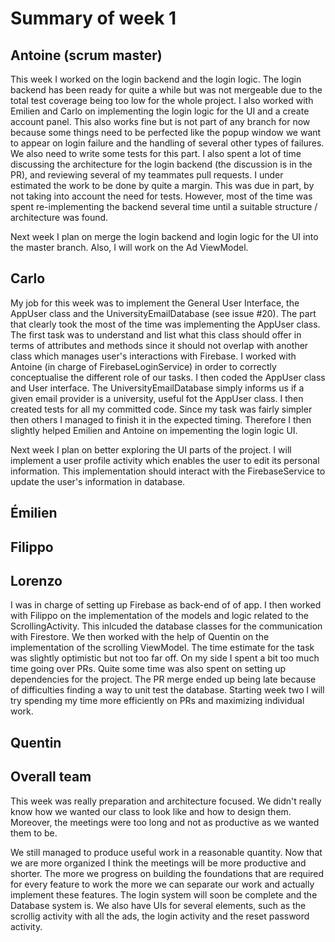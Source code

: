 # Summary of week 1

## Antoine (scrum master)
This week I worked on the login backend and the login logic. The login backend has been ready for quite a while but was not mergeable due to the total test coverage being too low for the whole project. I also worked with Emilien and Carlo on implementing the login logic for the UI and a create account panel. This also works fine but is not part of any branch for now because some things need to be perfected like the popup window we want to appear on login failure and the handling of several other types of failures. We also need to write some tests for this part. I also spent a lot of time discussing the architecture for the login backend (the discussion is in the PR), and reviewing several of my teammates pull requests. I under estimated the work to be done by quite a margin. This was due in part, by not taking into account the need for tests. However, most of the time was spent re-implementing the backend several time until a suitable structure / architecture was found.

Next week I plan on merge the login backend and login logic for the UI into the master branch. Also, I will work on the Ad ViewModel.

## Carlo
My job for this week was to implement the General User Interface, the AppUser class and the UniversityEmailDatabase (see issue #20). The part that clearly took the most of the time was implementing the AppUser class. The first task was to understand and list what this class should offer in terms of attributes and methods since it should not overlap with another class which manages user's interactions with Firebase. I worked with Antoine (in charge of FirebaseLoginService) in order to correctly conceptualise the different role of our tasks. I then coded the AppUser class and User interface. The UniversityEmailDatabase simply informs us if a given email provider is a university, useful fot the AppUser class. I then created tests for all my committed code. Since my task was fairly simpler then others I managed to finish it in the expected timing. Therefore I then slightly helped Emilien and Antoine on impementing the login logic UI. 

Next week I plan on better exploring the UI parts of the project. I will implement a user profile activity which enables the user to edit its personal information. This implementation should interact with the FirebaseService to update the user's information in database.

## Émilien

## Filippo

## Lorenzo
I was in charge of setting up Firebase as back-end of of app. I then worked with Filippo on the implementation of the models and logic related to the ScrollingActivity. This inlcuded the database classes for the communication with Firestore. We then worked with the help of Quentin on the implementation of the scrolling ViewModel.
The time estimate for the task was slightly optimistic but not too far off. On my side I spent a bit too much time going over PRs. Quite some time was also spent on setting up dependencies for the project. The PR merge ended up being late because of difficulties finding a way to unit test the database.
Starting week two I will try spending my time more efficiently on PRs and maximizing individual work.

## Quentin

## Overall team

This week was really preparation and architecture focused. We didn't really know how we wanted our class to look like and how to design them. Moreover, the meetings were too long and not as productive as we wanted them to be.

We still managed to produce useful work in a reasonable quantity. Now that we are more organized I think the meetings will be more productive and shorter. The more we progress on building the foundations that are required for every feature to work the more we can separate our work and actually implement these features.
The login system will soon be complete and the Database system is. We also have UIs for several elements, such as the scrollig activity with all the ads, the login activity and the reset password activity. 
